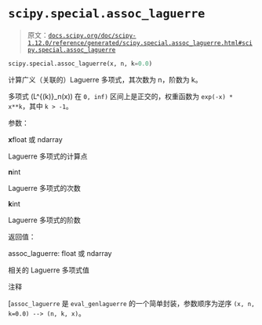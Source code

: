 # `scipy.special.assoc_laguerre`

> 原文：[`docs.scipy.org/doc/scipy-1.12.0/reference/generated/scipy.special.assoc_laguerre.html#scipy.special.assoc_laguerre`](https://docs.scipy.org/doc/scipy-1.12.0/reference/generated/scipy.special.assoc_laguerre.html#scipy.special.assoc_laguerre)

```py
scipy.special.assoc_laguerre(x, n, k=0.0)
```

计算广义（关联的）Laguerre 多项式，其次数为 n，阶数为 k。

多项式 \(L^{(k)}_n(x)\) 在 `0, inf)` 区间上是正交的，权重函数为 `exp(-x) * x**k`，其中 `k > -1`。

参数：

**x**float 或 ndarray

Laguerre 多项式的计算点

**n**int

Laguerre 多项式的次数

**k**int

Laguerre 多项式的阶数

返回值：

assoc_laguerre: float 或 ndarray

相关的 Laguerre 多项式值

注释

[`assoc_laguerre` 是 `eval_genlaguerre` 的一个简单封装，参数顺序为逆序 `(x, n, k=0.0) --> (n, k, x)`。
